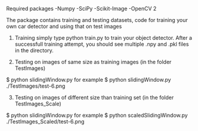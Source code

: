 Required packages 
-Numpy
-SciPy
-Scikit-Image
-OpenCV 2

The package contains training and testing datasets, code for training your own car detector and using that on test images

1) Training
simply type 
python train.py
to train your object detector. After a successfull training attempt, you should see multiple .npy and .pkl files in the directory.

2) Testing on images of same size as training images (in the folder TestImages)

$ python slidingWindow.py <path to image>
for example 
$ python slidingWindow.py ./TestImages/test-6.png

3) Testing on images of different size than training set (in the folder TestImages_Scale)

$ python slidingWindow.py <path to image>
for example
$ python scaledSlidingWindow.py ./TestImages_Scaled/test-6.png





